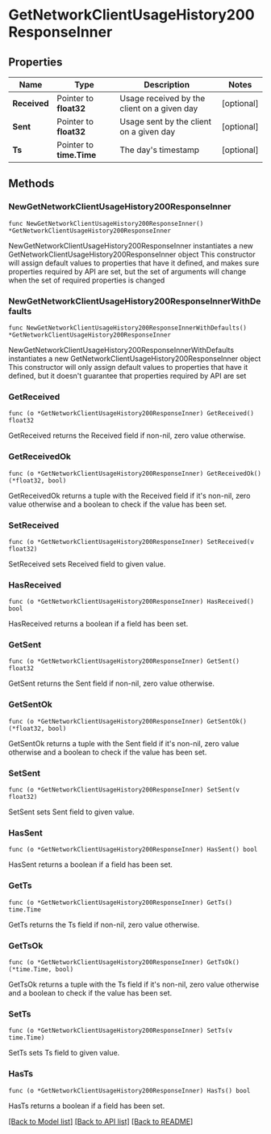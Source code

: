 # GetNetworkClientUsageHistory200ResponseInner

## Properties

Name | Type | Description | Notes
------------ | ------------- | ------------- | -------------
**Received** | Pointer to **float32** | Usage received by the client on a given day | [optional] 
**Sent** | Pointer to **float32** | Usage sent by the client on a given day | [optional] 
**Ts** | Pointer to **time.Time** | The day&#39;s timestamp | [optional] 

## Methods

### NewGetNetworkClientUsageHistory200ResponseInner

`func NewGetNetworkClientUsageHistory200ResponseInner() *GetNetworkClientUsageHistory200ResponseInner`

NewGetNetworkClientUsageHistory200ResponseInner instantiates a new GetNetworkClientUsageHistory200ResponseInner object
This constructor will assign default values to properties that have it defined,
and makes sure properties required by API are set, but the set of arguments
will change when the set of required properties is changed

### NewGetNetworkClientUsageHistory200ResponseInnerWithDefaults

`func NewGetNetworkClientUsageHistory200ResponseInnerWithDefaults() *GetNetworkClientUsageHistory200ResponseInner`

NewGetNetworkClientUsageHistory200ResponseInnerWithDefaults instantiates a new GetNetworkClientUsageHistory200ResponseInner object
This constructor will only assign default values to properties that have it defined,
but it doesn't guarantee that properties required by API are set

### GetReceived

`func (o *GetNetworkClientUsageHistory200ResponseInner) GetReceived() float32`

GetReceived returns the Received field if non-nil, zero value otherwise.

### GetReceivedOk

`func (o *GetNetworkClientUsageHistory200ResponseInner) GetReceivedOk() (*float32, bool)`

GetReceivedOk returns a tuple with the Received field if it's non-nil, zero value otherwise
and a boolean to check if the value has been set.

### SetReceived

`func (o *GetNetworkClientUsageHistory200ResponseInner) SetReceived(v float32)`

SetReceived sets Received field to given value.

### HasReceived

`func (o *GetNetworkClientUsageHistory200ResponseInner) HasReceived() bool`

HasReceived returns a boolean if a field has been set.

### GetSent

`func (o *GetNetworkClientUsageHistory200ResponseInner) GetSent() float32`

GetSent returns the Sent field if non-nil, zero value otherwise.

### GetSentOk

`func (o *GetNetworkClientUsageHistory200ResponseInner) GetSentOk() (*float32, bool)`

GetSentOk returns a tuple with the Sent field if it's non-nil, zero value otherwise
and a boolean to check if the value has been set.

### SetSent

`func (o *GetNetworkClientUsageHistory200ResponseInner) SetSent(v float32)`

SetSent sets Sent field to given value.

### HasSent

`func (o *GetNetworkClientUsageHistory200ResponseInner) HasSent() bool`

HasSent returns a boolean if a field has been set.

### GetTs

`func (o *GetNetworkClientUsageHistory200ResponseInner) GetTs() time.Time`

GetTs returns the Ts field if non-nil, zero value otherwise.

### GetTsOk

`func (o *GetNetworkClientUsageHistory200ResponseInner) GetTsOk() (*time.Time, bool)`

GetTsOk returns a tuple with the Ts field if it's non-nil, zero value otherwise
and a boolean to check if the value has been set.

### SetTs

`func (o *GetNetworkClientUsageHistory200ResponseInner) SetTs(v time.Time)`

SetTs sets Ts field to given value.

### HasTs

`func (o *GetNetworkClientUsageHistory200ResponseInner) HasTs() bool`

HasTs returns a boolean if a field has been set.


[[Back to Model list]](../README.md#documentation-for-models) [[Back to API list]](../README.md#documentation-for-api-endpoints) [[Back to README]](../README.md)


